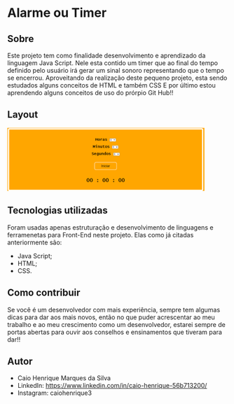 # Alarme ou Timer

## Sobre
Este projeto tem como finalidade desenvolvimento e aprendizado da linguagem Java Script.
Nele esta contido um timer que ao final do tempo definido pelo usuário irá gerar um sinal
sonoro representando que o tempo se encerrou. 
Aproveitando da realização deste pequeno projeto, esta sendo estudados alguns 
conceitos de HTML e também CSS
E por último estou aprendendo alguns conceitos de uso do prórpio Git Hub!!

## Layout
<img width="450" heigth="500" src="src/assets/image1.png"> 

## Tecnologias utilizadas
Foram usadas apenas estruturação e desenvolvimento de linguagens e ferramenetas para Front-End
neste projeto. Elas como já citadas anteriormente são:

 - Java Script;
 - HTML;
 - CSS.

## Como contribuir
Se você é um desenvolvedor com mais experiência, sempre tem algumas dicas para dar aos mais novos,
então no que puder acrescentar ao meu trabalho e ao meu crescimento como um desenvolvedor, estarei 
sempre de portas abertas para ouvir aos conselhos e ensinamentos que tiveram para dar!!

## Autor 

 - Caio Henrique Marques da Silva
 - LinkedIn: https://www.linkedin.com/in/caio-henrique-56b713200/
 - Instagram: caiohenrique3